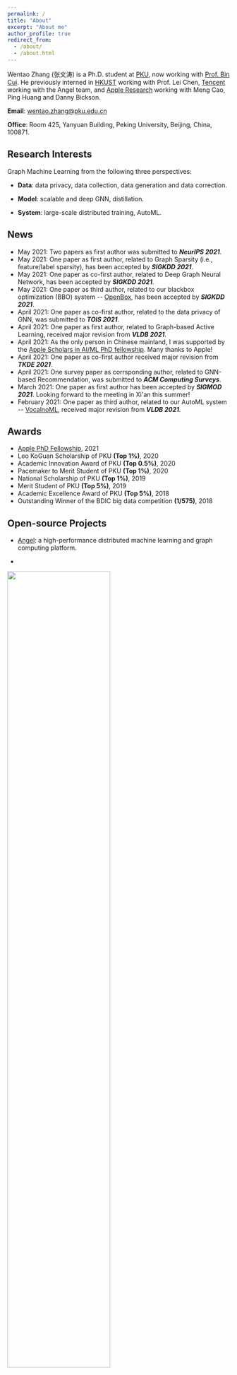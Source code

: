 ```yaml
---
permalink: /
title: "About"
excerpt: "About me"
author_profile: true
redirect_from:
  - /about/
  - /about.html
---
```


Wentao Zhang (张文涛) is a Ph.D. student at [PKU](https://www.pku.edu.cn/), now working with [Prof. Bin Cui](http://net.pku.edu.cn/~cuibin/).
He previously interned in [HKUST](https://hkust.edu.hk/?cn=1) working with Prof. Lei Chen, [Tencent](https://github.com/Angel-ML/angel) working with the Angel team, and [Apple Research](https://machinelearning.apple.com/) working with Meng Cao, Ping Huang and Danny Bickson.

**Email**: wentao.zhang@pku.edu.cn

**Office**: Room 425, Yanyuan Building, Peking University, Beijing, China, 100871.

Research Interests
---
Graph Machine Learning from the following three perspectives:
+ **Data**: data privacy, data collection, data generation and data correction.

+ **Model**: scalable and deep GNN, distillation.

+ **System**: large-scale distributed training, AutoML.

News
------
* May 2021: Two papers as first author was submitted to ***NeurIPS 2021***.
* May 2021: One paper as first author, related to Graph Sparsity (i.e., feature/label sparsity), has been accepted by ***SIGKDD 2021***.
* May 2021: One paper as co-first author, related to Deep Graph Neural Network, has been accepted by ***SIGKDD 2021***.
* May 2021: One paper as third author, related to our blackbox optimization (BBO) system -- [OpenBox](https://open-box.readthedocs.io/en/latest/), has been accepted by ***SIGKDD 2021***.
* April 2021: One paper as co-first author, related to the data privacy of GNN, was submitted to ***TOIS 2021***.
* April 2021: One paper as first author, related to Graph-based Active Learning, received major revision from ***VLDB 2021***.
* April 2021: As the only person in Chinese mainland, I was supported by the [Apple Scholars in AI/ML PhD fellowship](https://machinelearning.apple.com/updates/apple-scholars-aiml-2021). Many thanks to Apple!
* April 2021: One paper as co-first author received major revision from ***TKDE 2021***.
* April 2021: One survey paper as corrsponding author, related to GNN-based Recommendation, was submitted to ***ACM Computing Surveys***.
* March 2021: One paper as first author has been accepted by ***SIGMOD 2021***. Looking forward to the meeting in Xi'an this summer!
* February 2021: One paper as third author, related to our AutoML system -- [VocalnoML](https://github.com/PKU-DAIR/soln-ml), received major revision from ***VLDB 2021***.
<!-- * May-17-2020, Our paper *Individual Fairness for Graph Neural Networks: A Ranking based Approach* has been accepted by SIGKDD 2021. -->

Awards
------
* [Apple PhD Fellowship](https://machinelearning.apple.com/updates/apple-scholars-aiml-2021), 2021
* Leo KoGuan Scholarship of PKU **(Top 1%)**, 2020
* Academic Innovation Award of PKU **(Top 0.5%)**, 2020
* Pacemaker to Merit Student of PKU **(Top 1%)**, 2020
* National Scholarship of PKU **(Top 1%)**, 2019
* Merit Student of PKU **(Top 5%)**, 2019
* Academic Excellence Award of PKU **(Top 5%)**, 2018
* Outstanding Winner of the BDIC big data competition **(1/575)**, 2018



Open-source Projects
------
* [Angel](https://github.com/Angel-ML/angel): a high-performance distributed machine learning and graph computing platform.
* <p align="center">
<img src="https://github.com/zwt233/zwt233.github.io/blob/master/images/angel_logo.png" width="68%">
</p>
* [VocanoML](https://pypi.org/project/soln-ml): a powerful AutoML system, which automates feature engineering, algorithm selection and hyperparameter tuning.
* [OpenBox](https://open-box.readthedocs.io/en/latest): an efficient open-source system designed for solving generalized black-box optimization (BBO) problems.
<!-- * Srimanth Tangedipalli (B.S. in Computer Science @UVa) -->
<!-- * Nitin Maddi (B.S. in Computer Science @UVa) -->

